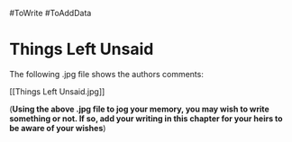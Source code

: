 #ToWrite
#ToAddData 
# Things Left Unsaid

The following .jpg file shows the authors comments:

[[Things Left Unsaid.jpg]]

(**Using the above .jpg file to jog your memory, you may wish to write something or not.  If so, add your writing in this chapter for your heirs to be aware of your wishes**)


